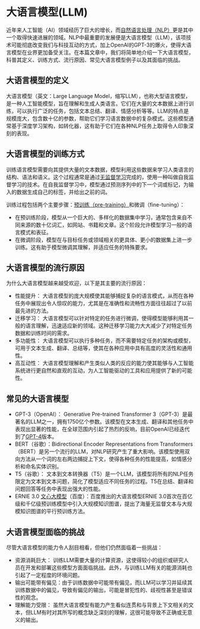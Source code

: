 # 大语言模型(LLM)

近年来人工智能（AI）领域经历了巨大的增长，而[自然语言处理（NLP）](http://localhost:5173/entry/?id=11)更是其中一个取得快速进展的领域。NLP中最重要的发展便是大语言模型（LLM），该项技术可能彻底改变我们与科技互动的方式，加上OpenAI的GPT-3的爆火，使得大语言模型在业界更加备受关注。在本篇文章中，我们将简单地介绍一下大语言模型，科普其定义、训练方式、流行原因、常见大语言模型例子以及其面临的挑战。

## 大语言模型的定义

大语言模型（英文：Large Language Model，缩写LLM），也称大型语言模型，是一种人工智能模型，旨在理解和生成人类语言。它们在大量的文本数据上进行训练，可以执行广泛的任务，包括文本总结、翻译、情感分析等等。LLM的特点是规模庞大，包含数十亿的参数，帮助它们学习语言数据中的复杂模式。这些模型通常基于深度学习架构，如转化器，这有助于它们在各种NLP任务上取得令人印象深刻的表现。

## 大语言模型的训练方式

训练语言模型需要向其提供大量的文本数据，模型利用这些数据来学习人类语言的结构、语法和语义。这个过程通常是通过[无监督学习](http://localhost:5173/entry/?id=1010)完成的，使用一种叫做自我监督学习的技术。在自我监督学习中，模型通过预测序列中的下一个词或标记，为输入的数据生成自己的标签，并给出之前的词。

训练过程包括两个主要步骤：[预训练（pre-training）](http://localhost:5173/entry/?id=1006)和微调（fine-tuning）：

+   在预训练阶段，模型从一个巨大的、多样化的数据集中学习，通常包含来自不同来源的数十亿词汇，如网站、书籍和文章。这个阶段允许模型学习一般的语言模式和表征。
+   在微调阶段，模型在与目标任务或领域相关的更具体、更小的数据集上进一步训练。这有助于模型微调其理解，并适应任务的特殊要求。

## 大语言模型的流行原因

为什么大语言模型越来越受欢迎，以下是其主要的流行原因：

+   性能提升： 大语言模型的庞大规模使其能够捕捉复杂的语言模式，从而在各种任务中展现出令人惊叹的能力，尤其是在准确性和流畅性方面往往超过了以前最先进的方法。
+   迁移学习： 大语言模型可以针对特定的任务进行微调，使得模型能够利用其一般的语言理解，迅速适应新的领域。这种迁移学习能力大大减少了对特定任务数据和训练时间的需求。
+   多功能性： 大语言模型可以执行多种任务，而不需要特定任务的架构或模型，可用于文本生成、翻译、总结等，使其在各种应用中具有高度的灵活性和通用性。
+   高互动性： 大语言模型理解和产生类似人类的反应的能力使其能够与人工智能系统进行更自然和直观的互动，为人工智能驱动的工具和应用提供了新的可能性。

## 常见的大语言模型

+   GPT-3（OpenAI）： Generative Pre-trained Transformer 3（GPT-3）是最著名的LLM之一，拥有1750亿个参数。该模型在文本生成、翻译和其他任务中表现出显著的性能，在全球范围内引起了热烈的反响，目前OpenAI已经迭代到了[GPT-4](https://openai.com/gpt-4)版本。
+   BERT（谷歌）：Bidirectional Encoder Representations from Transformers（BERT）是另一个流行的LLM，对NLP研究产生了重大影响。该模型使用双向方法从一个词的左右两边捕捉上下文，使得各种任务的性能提高，如情感分析和命名实体识别。
+   T5（谷歌）： 文本到文本转换器（T5）是一个LLM，该模型将所有的NLP任务限定为文本到文本问题，简化了模型适应不同任务的过程。T5在总结、翻译和问题回答等任务中表现出强大的性能。
+   ERNIE 3.0 [文心大模型](https://yiyan.baidu.com/welcome)（百度）：百度推出的大语言模型ERNIE 3.0首次在百亿级和千亿级预训练模型中引入大规模知识图谱，提出了海量无监督文本与大规模知识图谱的平行预训练方法。

## 大语言模型面临的挑战

尽管大语言模型的能力令人刮目相看，但他们仍然面临着一些挑战：

+   资源消耗巨大： 训练LLM需要大量的计算资源，这使得较小的组织或研究人员在开发和部署这些模型方面面临挑战。此外，与训练LLM有关的能源消耗也引起了一定程度的环境问题。
+   输出可能带有偏见：由于训练数据中可能带有偏见，而LLM可以学习并延续其训练数据中的偏见，导致有偏见的输出，可能是冒犯性的、歧视性甚至是错误性的观念。
+   理解能力受限： 虽然大语言模型有能力产生看似连贯和与背景上下文相关的文本，但LLM有时对其所写的概念缺乏深刻的理解，这很可能导致不正确或无意义的输出。
